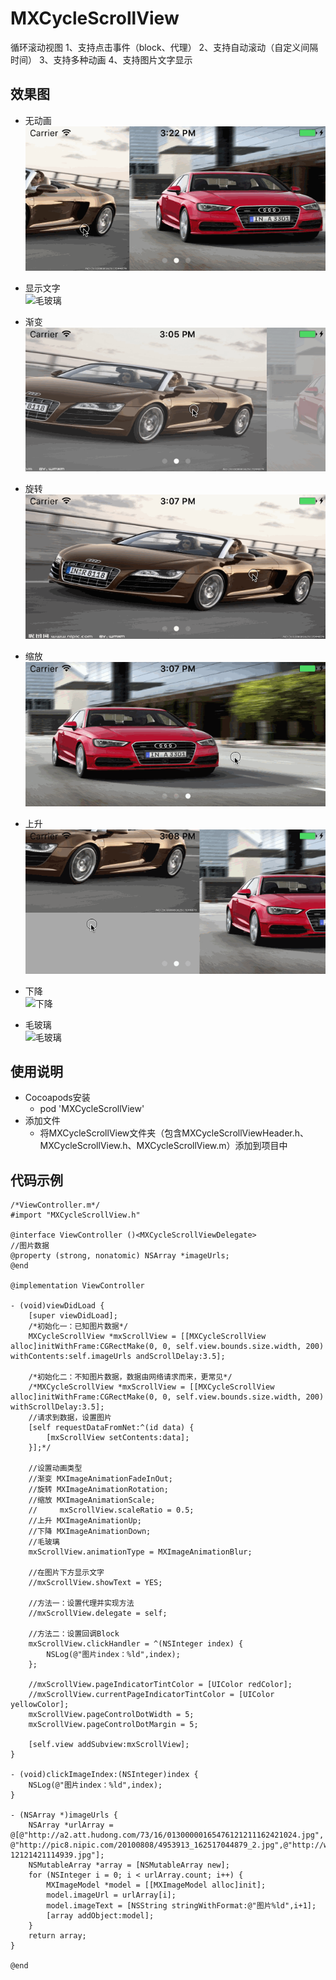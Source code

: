 # MXCycleScrollView
循环滚动视图
1、支持点击事件（block、代理）
2、支持自动滚动（自定义间隔时间）
3、支持多种动画
4、支持图片文字显示
## 效果图
* 无动画<br>
   ![无动画](https://github.com/iamhmx/MXScrollView/blob/master/MXScrollViewDemo/screenshots/none.gif)
   <br>

* 显示文字<br>
   ![毛玻璃](https://github.com/iamhmx/MXScrollView/blob/master/MXScrollViewDemo/screenshots/text.gif)
   <br>   

* 渐变<br>
   ![渐变](https://github.com/iamhmx/MXScrollView/blob/master/MXScrollViewDemo/screenshots/fade.gif)
   <br>

* 旋转<br>
   ![旋转](https://github.com/iamhmx/MXScrollView/blob/master/MXScrollViewDemo/screenshots/rotate.gif)
   <br>
   
* 缩放<br>
   ![缩放](https://github.com/iamhmx/MXScrollView/blob/master/MXScrollViewDemo/screenshots/scale.gif)
   <br>
   
* 上升<br>
   ![上升](https://github.com/iamhmx/MXScrollView/blob/master/MXScrollViewDemo/screenshots/up.gif)
   <br>
   
* 下降<br>
   ![下降](https://github.com/iamhmx/MXScrollView/blob/master/MXScrollViewDemo/screenshots/down.gif)
   <br>
   
* 毛玻璃<br>
   ![毛玻璃](https://github.com/iamhmx/MXScrollView/blob/master/MXScrollViewDemo/screenshots/blur.gif)
   <br>   
## 使用说明
* Cocoapods安装
    * pod 'MXCycleScrollView'
* 添加文件
    * 将MXCycleScrollView文件夹（包含MXCycleScrollViewHeader.h、MXCycleScrollView.h、MXCycleScrollView.m）添加到项目中
## 代码示例
```objc
/*ViewController.m*/
#import "MXCycleScrollView.h"

@interface ViewController ()<MXCycleScrollViewDelegate>
//图片数据
@property (strong, nonatomic) NSArray *imageUrls;
@end

@implementation ViewController

- (void)viewDidLoad {
    [super viewDidLoad];
    /*初始化一：已知图片数据*/
    MXCycleScrollView *mxScrollView = [[MXCycleScrollView alloc]initWithFrame:CGRectMake(0, 0, self.view.bounds.size.width, 200) withContents:self.imageUrls andScrollDelay:3.5];

    /*初始化二：不知图片数据，数据由网络请求而来，更常见*/
    /*MXCycleScrollView *mxScrollView = [[MXCycleScrollView alloc]initWithFrame:CGRectMake(0, 0, self.view.bounds.size.width, 200) withScrollDelay:3.5];
    //请求到数据，设置图片
    [self requestDataFromNet:^(id data) {
        [mxScrollView setContents:data];
    }];*/

    //设置动画类型
    //渐变 MXImageAnimationFadeInOut;
    //旋转 MXImageAnimationRotation;
    //缩放 MXImageAnimationScale;
    //     mxScrollView.scaleRatio = 0.5;
    //上升 MXImageAnimationUp;
    //下降 MXImageAnimationDown;
    //毛玻璃
    mxScrollView.animationType = MXImageAnimationBlur;

    //在图片下方显示文字
    //mxScrollView.showText = YES;
    
    //方法一：设置代理并实现方法
    //mxScrollView.delegate = self;
    
    //方法二：设置回调Block
    mxScrollView.clickHandler = ^(NSInteger index) {
        NSLog(@"图片index：%ld",index);
    };

    //mxScrollView.pageIndicatorTintColor = [UIColor redColor];
    //mxScrollView.currentPageIndicatorTintColor = [UIColor yellowColor];
    mxScrollView.pageControlDotWidth = 5;
    mxScrollView.pageControlDotMargin = 5;
    
    [self.view addSubview:mxScrollView];
}

- (void)clickImageIndex:(NSInteger)index {
    NSLog(@"图片index：%ld",index);
}

- (NSArray *)imageUrls {
    NSArray *urlArray = @[@"http://a2.att.hudong.com/73/16/01300000165476121211162421024.jpg", @"http://pic8.nipic.com/20100808/4953913_162517044879_2.jpg",@"http://www.taopic.com/uploads/allimg/121214/267863-12121421114939.jpg"];
    NSMutableArray *array = [NSMutableArray new];
    for (NSInteger i = 0; i < urlArray.count; i++) {
        MXImageModel *model = [[MXImageModel alloc]init];
        model.imageUrl = urlArray[i];
        model.imageText = [NSString stringWithFormat:@"图片%ld",i+1];
        [array addObject:model];
    }
    return array;
}

@end
```
